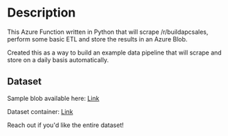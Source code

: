 # Description
This Azure Function written in Python that will scrape /r/buildapcsales, perform some basic ETL and store the results in an Azure Blob. 

Created this as a way to build an example data pipeline that will scrape and store on a daily basis automatically. 

## Dataset
Sample blob available here: [Link](https://pcsalesanalysisnew.blob.core.windows.net/scraped-reddit-data/01-01-21)

Dataset container: [Link](https://pcsalesanalysisnew.blob.core.windows.net/scraped-reddit-data/?restype=container&comp=list)

Reach out if you'd like the entire dataset!
